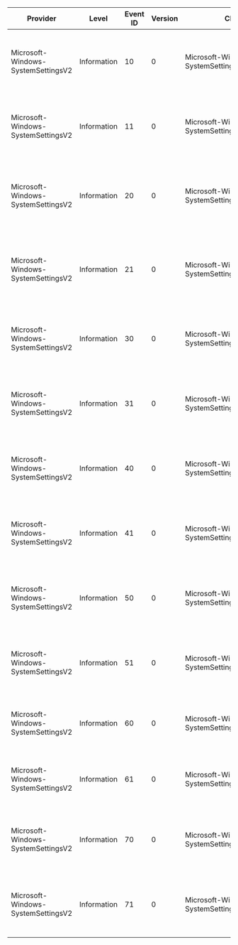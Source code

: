 Provider                            |  Level        |  Event ID  |  Version  |  Channel                                           |  Task                                       |  Opcode  |  Keyword  |  Message
------------------------------------|---------------|------------|-----------|----------------------------------------------------|---------------------------------------------|----------|-----------|-------------------------------------------------------------------------------------
Microsoft-Windows-SystemSettingsV2  |  Information  |  10        |  0        |  Microsoft-Windows-SystemSettingsV2/Informational  |  SystemSettingsV2_FindSettingById           |  Start   |           |  Starting operation to find and create setting object with id: {String}
Microsoft-Windows-SystemSettingsV2  |  Information  |  11        |  0        |  Microsoft-Windows-SystemSettingsV2/Informational  |  SystemSettingsV2_FindSettingById           |  Stop    |           |  Finished operation to find and create setting object with id: {String}
Microsoft-Windows-SystemSettingsV2  |  Information  |  20        |  0        |  Microsoft-Windows-SystemSettingsV2/Informational  |  SystemSettingsV2_CreateSettingHandler      |  Start   |           |  Starting operation to create setting handler instance for setting with id: {String}
Microsoft-Windows-SystemSettingsV2  |  Information  |  21        |  0        |  Microsoft-Windows-SystemSettingsV2/Informational  |  SystemSettingsV2_CreateSettingHandler      |  Stop    |           |  Finished operation to create setting handler instance for setting with id: {String}
Microsoft-Windows-SystemSettingsV2  |  Information  |  30        |  0        |  Microsoft-Windows-SystemSettingsV2/Informational  |  SystemSettingsV2_GetSettingValue           |  Start   |           |  Starting operation to get synchronous value for setting with id: {String}
Microsoft-Windows-SystemSettingsV2  |  Information  |  31        |  0        |  Microsoft-Windows-SystemSettingsV2/Informational  |  SystemSettingsV2_GetSettingValue           |  Stop    |           |  Finished operation to get synchronous value for setting with id: {String}
Microsoft-Windows-SystemSettingsV2  |  Information  |  40        |  0        |  Microsoft-Windows-SystemSettingsV2/Informational  |  SystemSettingsV2_SetSettingValue           |  Start   |           |  Starting operation to set synchronous value for setting with id: {String}
Microsoft-Windows-SystemSettingsV2  |  Information  |  41        |  0        |  Microsoft-Windows-SystemSettingsV2/Informational  |  SystemSettingsV2_SetSettingValue           |  Stop    |           |  Finished operation to set synchronous value for setting with id: {String}
Microsoft-Windows-SystemSettingsV2  |  Information  |  50        |  0        |  Microsoft-Windows-SystemSettingsV2/Informational  |  SystemSettingsV2_EvaluateSettingIsEnabled  |  Start   |           |  Starting operation to evaluate IsEnabled for setting with id: {String}
Microsoft-Windows-SystemSettingsV2  |  Information  |  51        |  0        |  Microsoft-Windows-SystemSettingsV2/Informational  |  SystemSettingsV2_EvaluateSettingIsEnabled  |  Stop    |           |  Finished operation to evaluate IsEnabled for setting with id: {String}
Microsoft-Windows-SystemSettingsV2  |  Information  |  60        |  0        |  Microsoft-Windows-SystemSettingsV2/Informational  |  SystemSettingsV2_InvokeSettingAction       |  Start   |           |  Starting operation to invoke an action for setting with id: {String}
Microsoft-Windows-SystemSettingsV2  |  Information  |  61        |  0        |  Microsoft-Windows-SystemSettingsV2/Informational  |  SystemSettingsV2_InvokeSettingAction       |  Stop    |           |  Finished operation to invoke an action for setting with id: {String}
Microsoft-Windows-SystemSettingsV2  |  Information  |  70        |  0        |  Microsoft-Windows-SystemSettingsV2/Informational  |  SystemSettingsV2_GetDescriptionText        |  Start   |           |  Starting operation to get description text for setting with id: {String}
Microsoft-Windows-SystemSettingsV2  |  Information  |  71        |  0        |  Microsoft-Windows-SystemSettingsV2/Informational  |  SystemSettingsV2_GetDescriptionText        |  Stop    |           |  Finished operation to get description text for setting with id: {String}